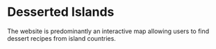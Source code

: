 # Desserted Islands

The website is predominantly an interactive map allowing users to find dessert recipes from island countries.
